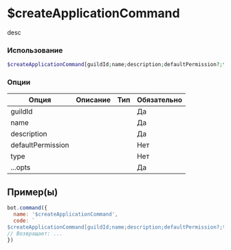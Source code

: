 # $createApplicationCommand
desc
### Использование
```php
$createApplicationCommand[guildId;name;description;defaultPermission?;type?;...opts]
```

### Опции

| Опция | Описание | Тип | Обязательно |
|--------|-------------|------|----------|
| guildId |  |  | Да | 
| name |  |  | Да | 
| description |  |  | Да |
| defaultPermission |  |  | Нет |
| type |  |  | Нет |
| ...opts |  |  | Да |
## Пример(ы)

```javascript
bot.command({
  name: '$createApplicationCommand',
  code: `
$createApplicationCommand[guildId;name;description;defaultPermission?;type?;...opts]`
// Возвращает: ...
})
```